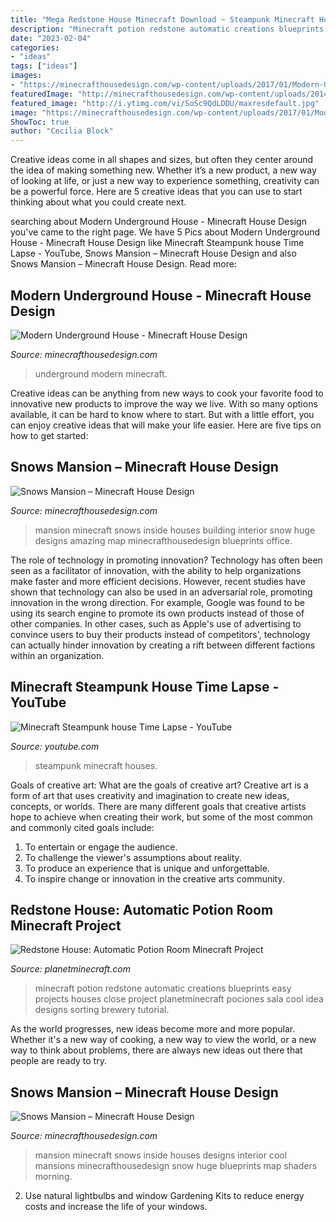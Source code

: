 ```yaml
---
title: "Mega Redstone House Minecraft Download ~ Steampunk Minecraft Houses"
description: "Minecraft potion redstone automatic creations blueprints easy projects houses close project planetminecraft pociones sala cool idea designs sorting brewery tutorial"
date: "2023-02-04"
categories:
- "ideas"
tags: ["ideas"]
images:
- "https://minecrafthousedesign.com/wp-content/uploads/2017/01/Modern-Underground-House-by-Zauer-Minecraft-6.jpg"
featuredImage: "http://minecrafthousedesign.com/wp-content/uploads/2014/11/Snows-Mansion-minecraft-building-ideas-house-huge-amazing-inside-5.jpg"
featured_image: "http://i.ytimg.com/vi/SoSc9QdLDDU/maxresdefault.jpg"
image: "https://minecrafthousedesign.com/wp-content/uploads/2017/01/Modern-Underground-House-by-Zauer-Minecraft-6.jpg"
ShowToc: true
author: "Cecilia Block"
---
```



Creative ideas come in all shapes and sizes, but often they center around the idea of making something new. Whether it’s a new product, a new way of looking at life, or just a new way to experience something, creativity can be a powerful force. Here are 5 creative ideas that you can use to start thinking about what you could create next.

	

		
searching about Modern Underground House - Minecraft House Design you've came to the right page. We have 5 Pics about Modern Underground House - Minecraft House Design like Minecraft Steampunk house Time Lapse - YouTube, Snows Mansion – Minecraft House Design and also Snows Mansion – Minecraft House Design. Read more:
		
    
## Modern Underground House - Minecraft House Design

<img loading=lazy src="https://minecrafthousedesign.com/wp-content/uploads/2017/01/Modern-Underground-House-by-Zauer-Minecraft-6.jpg" onerror="this.onerror=null;this.src='https://tse3.mm.bing.net/th?id=OIP.21s6zIEEKp_zhyaMBQ4dwgHaEK&amp;pid=15.1';" alt="Modern Underground House - Minecraft House Design">

_Source: minecrafthousedesign.com_

>underground modern minecraft. 

	

Creative ideas can be anything from new ways to cook your favorite food to innovative new products to improve the way we live. With so many options available, it can be hard to know where to start. But with a little effort, you can enjoy creative ideas that will make your life easier. Here are five tips on how to get started: 

    
## Snows Mansion – Minecraft House Design

<img loading=lazy src="http://minecrafthousedesign.com/wp-content/uploads/2014/11/Snows-Mansion-minecraft-building-ideas-house-huge-amazing-inside-6.jpg" onerror="this.onerror=null;this.src='https://tse2.mm.bing.net/th?id=OIP.NrZcAtV_o9d8IIbMg1tR-AHaFk&amp;pid=15.1';" alt="Snows Mansion – Minecraft House Design">

_Source: minecrafthousedesign.com_

>mansion minecraft snows inside houses building interior snow huge designs amazing map minecrafthousedesign blueprints office. 

	

The role of technology in promoting innovation?
Technology has often been seen as a facilitator of innovation, with the ability to help organizations make faster and more efficient decisions. However, recent studies have shown that technology can also be used in an adversarial role, promoting innovation in the wrong direction. For example, Google was found to be using its search engine to promote its own products instead of those of other companies. In other cases, such as Apple's use of advertising to convince users to buy their products instead of competitors', technology can actually hinder innovation by creating a rift between different factions within an organization.

    
## Minecraft Steampunk House Time Lapse - YouTube

<img loading=lazy src="http://i.ytimg.com/vi/SoSc9QdLDDU/maxresdefault.jpg" onerror="this.onerror=null;this.src='https://tse3.mm.bing.net/th?id=OIP.WpD6VC20MKIcNIkvYoKu-AHaEK&amp;pid=15.1';" alt="Minecraft Steampunk house Time Lapse - YouTube">

_Source: youtube.com_

>steampunk minecraft houses. 

	

Goals of creative art: What are the goals of creative art?
Creative art is a form of art that uses creativity and imagination to create new ideas, concepts, or worlds. There are many different goals that creative artists hope to achieve when creating their work, but some of the most common and commonly cited goals include: 
1. To entertain or engage the audience.
2. To challenge the viewer's assumptions about reality.
3. To produce an experience that is unique and unforgettable.
4. To inspire change or innovation in the creative arts community.

    
## Redstone House: Automatic Potion Room Minecraft Project

<img loading=lazy src="http://static.planetminecraft.com/files/resource_media/screenshot/1310/2013-03-08_184931_5002327.jpg" onerror="this.onerror=null;this.src='https://tse1.mm.bing.net/th?id=OIP.SP_cn2f5GxC0MPzqg-qrlQHaEJ&amp;pid=15.1';" alt="Redstone House: Automatic Potion Room Minecraft Project">

_Source: planetminecraft.com_

>minecraft potion redstone automatic creations blueprints easy projects houses close project planetminecraft pociones sala cool idea designs sorting brewery tutorial. 

	

As the world progresses, new ideas become more and more popular. Whether it's a new way of cooking, a new way to view the world, or a new way to think about problems, there are always new ideas out there that people are ready to try.

    
## Snows Mansion – Minecraft House Design

<img loading=lazy src="http://minecrafthousedesign.com/wp-content/uploads/2014/11/Snows-Mansion-minecraft-building-ideas-house-huge-amazing-inside-5.jpg" onerror="this.onerror=null;this.src='https://tse3.mm.bing.net/th?id=OIP.Q6XZprLO0l6S-nAfYg0WVgHaFk&amp;pid=15.1';" alt="Snows Mansion – Minecraft House Design">

_Source: minecrafthousedesign.com_

>mansion minecraft snows inside houses designs interior cool mansions minecrafthousedesign snow huge blueprints map shaders morning. 

	

2. Use natural lightbulbs and window Gardening Kits to reduce energy costs and increase the life of your windows.

